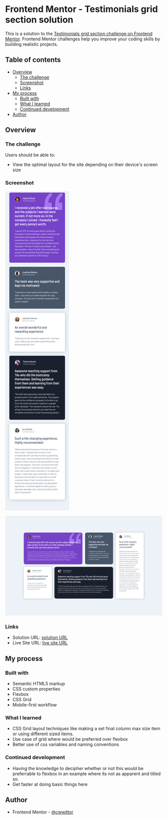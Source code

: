 # Frontend Mentor - Testimonials grid section solution

This is a solution to the [Testimonials grid section challenge on Frontend Mentor](https://www.frontendmentor.io/challenges/testimonials-grid-section-Nnw6J7Un7). Frontend Mentor challenges help you improve your coding skills by building realistic projects.

## Table of contents

- [Overview](#overview)
  - [The challenge](#the-challenge)
  - [Screenshot](#screenshot)
  - [Links](#links)
- [My process](#my-process)
  - [Built with](#built-with)
  - [What I learned](#what-i-learned)
  - [Continued development](#continued-development)
- [Author](#author)

## Overview

### The challenge

Users should be able to:

- View the optimal layout for the site depending on their device's screen size

### Screenshot

![](./src/design/my_mobile_design.png)

![](./src/design/my_desktop_design.png)

### Links

- Solution URL: [solution URL](https://github.com/cwwittor/testimonials-grid-section)
- Live Site URL: [live site URL](https://1eb5df25.testimonials-grid-section-6g0.pages.dev/)

## My process

### Built with

- Semantic HTML5 markup
- CSS custom properties
- Flexbox
- CSS Grid
- Mobile-first workflow

### What I learned

- CSS Grid layout techniques like making a set final column max size item or using different sized items.
- Use case of grid where would be preferred over flexbox
- Better use of css variables and naming conventions

### Continued development

- Having the knowledge to decipher whether or not this would be preferrable to flexbox in an example where its not as apparent and titled so.
- Get faster at doing basic things here

## Author

- Frontend Mentor - [@cwwittor](https://www.frontendmentor.io/profile/cwwittor)

